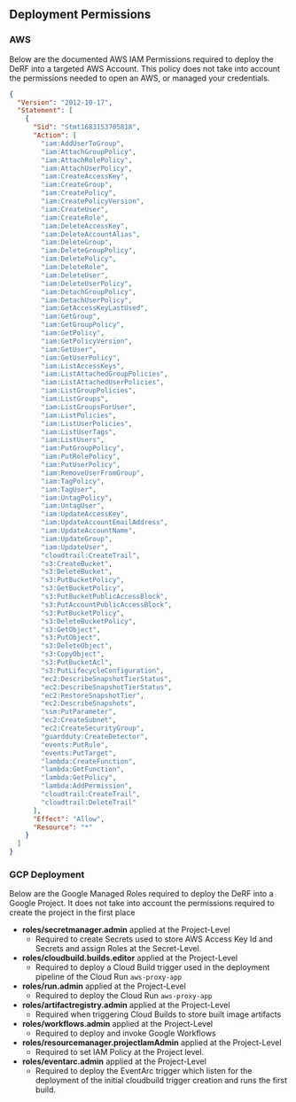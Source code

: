 ## Deployment Permissions

### AWS
Below are the documented AWS IAM Permissions required to deploy the DeRF into a targeted AWS Account.  This policy does not take into account the permissions needed to open an AWS, or managed your credentials.

```json
{
  "Version": "2012-10-17",
  "Statement": [
    {
      "Sid": "Stmt1683153705818",
      "Action": [
        "iam:AddUserToGroup",
        "iam:AttachGroupPolicy",
        "iam:AttachRolePolicy",
        "iam:AttachUserPolicy",
        "iam:CreateAccessKey",
        "iam:CreateGroup",
        "iam:CreatePolicy",
        "iam:CreatePolicyVersion",
        "iam:CreateUser",
        "iam:CreateRole",
        "iam:DeleteAccessKey",
        "iam:DeleteAccountAlias",
        "iam:DeleteGroup",
        "iam:DeleteGroupPolicy",
        "iam:DeletePolicy",
        "iam:DeleteRole",
        "iam:DeleteUser",
        "iam:DeleteUserPolicy",
        "iam:DetachGroupPolicy",
        "iam:DetachUserPolicy",
        "iam:GetAccessKeyLastUsed",
        "iam:GetGroup",
        "iam:GetGroupPolicy",
        "iam:GetPolicy",
        "iam:GetPolicyVersion",
        "iam:GetUser",
        "iam:GetUserPolicy",
        "iam:ListAccessKeys",
        "iam:ListAttachedGroupPolicies",
        "iam:ListAttachedUserPolicies",
        "iam:ListGroupPolicies",
        "iam:ListGroups",
        "iam:ListGroupsForUser",
        "iam:ListPolicies",
        "iam:ListUserPolicies",
        "iam:ListUserTags",
        "iam:ListUsers",
        "iam:PutGroupPolicy",
        "iam:PutRolePolicy",
        "iam:PutUserPolicy",
        "iam:RemoveUserFromGroup",
        "iam:TagPolicy",
        "iam:TagUser",
        "iam:UntagPolicy",
        "iam:UntagUser",
        "iam:UpdateAccessKey",
        "iam:UpdateAccountEmailAddress",
        "iam:UpdateAccountName",
        "iam:UpdateGroup",
        "iam:UpdateUser",
        "cloudtrail:CreateTrail",
        "s3:CreateBucket",
        "s3:DeleteBucket",
        "s3:PutBucketPolicy",
        "s3:GetBucketPolicy",
        "s3:PutBucketPublicAccessBlock",
        "s3:PutAccountPublicAccessBlock",
        "s3:PutBucketPolicy",
        "s3:DeleteBucketPolicy",
        "s3:GetObject",
        "s3:PutObject",
        "s3:DeleteObject",
        "s3:CopyObject",
        "s3:PutBucketAcl",
        "s3:PutLifecycleConfiguration",
        "ec2:DescribeSnapshotTierStatus",
        "ec2:DescribeSnapshotTierStatus",
        "ec2:RestoreSnapshotTier",
        "ec2:DescribeSnapshots",
        "ssm:PutParameter",
        "ec2:CreateSubnet",
        "ec2:CreateSecurityGroup",
        "guardduty:CreateDetector",
        "events:PutRule",
        "events:PutTarget",
        "lambda:CreateFunction",
        "lambda:GetFunction",
        "lambda:GetPolicy",
        "lambda:AddPermission",
        "cloudtrail:CreateTrail",
        "cloudtrail:DeleteTrail"
      ],
      "Effect": "Allow",
      "Resource": "*"
    }
  ]
}

```


### GCP Deployment
Below are the Google Managed Roles required to deploy the DeRF into a Google Project.  It does not take into account the permissions required to create the project in the first place

- **roles/secretmanager.admin** applied at the Project-Level
    - Required to create Secrets used to store AWS Access Key Id and Secrets and assign Roles at the Secret-Level.
- **roles/cloudbuild.builds.editor** applied at the Project-Level
    - Required to deploy a Cloud Build trigger used in the deployment pipeline of the Cloud Run `aws-proxy-app`
- **roles/run.admin** applied at the Project-Level
    - Required to deploy the Cloud Run `aws-proxy-app`
- **roles/artifactregistry.admin** applied at the Project-Level
    - Required when triggering Cloud Builds to store built image artifacts
- **roles/workflows.admin** applied at the Project-Level
    - Required to deploy and invoke Google Workflows
- **roles/resourcemanager.projectIamAdmin** applied at the Project-Level
    - Required to set IAM Policy at the Project level.
- **roles/eventarc.admin** applied at the Project-Level
    - Required to deploy the EventArc trigger which listen for the deployment of the initial cloudbuild trigger creation and runs the first build.




